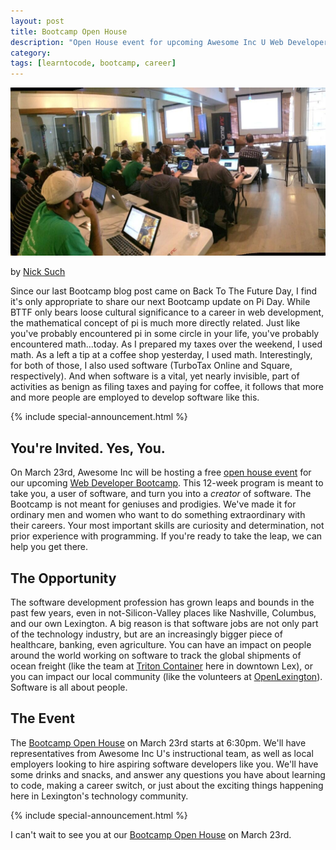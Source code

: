 ```yaml
---
layout: post
title: Bootcamp Open House
description: "Open House event for upcoming Awesome Inc U Web Developer Bootcamp"
category: 
tags: [learntocode, bootcamp, career]
---
```


![A-Inc Web Developer Bootcamp classroom](/img/Awesome-Inc-Membership-2.jpg)

by [Nick Such](https://plus.google.com/+NickSuch/)

Since our last Bootcamp blog post came on Back To The Future Day, I find it's only appropriate to share our next Bootcamp update on Pi Day. While BTTF only bears loose cultural significance to a career in web development, the mathematical concept of pi is much more directly related. Just like you've probably encountered pi in some circle in your life, you've probably encountered math...today. As I prepared my taxes over the weekend, I used math. As a left a tip at a coffee shop yesterday, I used math. Interestingly, for both of those, I also used software (TurboTax Online and Square, respectively). And when software is a vital, yet nearly invisible, part of activities as benign as filing taxes and paying for coffee, it follows that more and more people are employed to develop software like this.

<!--break-->

{% include special-announcement.html %}

## You're Invited. Yes, You.

On March 23rd, Awesome Inc will be hosting a free [open house event](https://www.eventbrite.com/e/what-is-a-coding-bootcamp-tickets-21689452737) for our upcoming [Web Developer Bootcamp](/interest/bootcamp/). This 12-week program is meant to take you, a user of software, and turn you into a _creator_ of software. The Bootcamp is not meant for geniuses and prodigies. We've made it for ordinary men and women who want to do something extraordinary with their careers. Your most important skills are curiosity and determination, not prior experience with programming. If you're ready to take the leap, we can help you get there.

## The Opportunity

The software development profession has grown leaps and bounds in the past few years, even in not-Silicon-Valley places like Nashville, Columbus, and our own Lexington. A big reason is that software jobs are not only part of the technology industry, but are an increasingly bigger piece of healthcare, banking, even agriculture. You can have an impact on people around the world working on software to track the global shipments of ocean freight (like the team at [Triton Container](https://www.linkedin.com/title/software-engineer-at-triton-container) here in downtown Lex), or you can impact our local community (like the volunteers at [OpenLexington](http://openlexington.org/)). Software is all about people.

## The Event

The [Bootcamp Open House](https://www.eventbrite.com/e/what-is-a-coding-bootcamp-tickets-21689452737) on March 23rd starts at 6:30pm. We'll have representatives from Awesome Inc U's instructional team, as well as local employers looking to hire aspiring software developers like you. We'll have some drinks and snacks, and answer any questions you have about learning to code, making a career switch, or just about the exciting things happening here in Lexington's technology community.

{% include special-announcement.html %}

I can't wait to see you at our [Bootcamp Open House](https://www.eventbrite.com/e/what-is-a-coding-bootcamp-tickets-21689452737) on March 23rd.